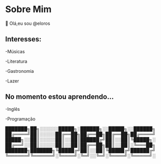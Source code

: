 # Sobre Mim
 
👋 Olá,eu sou @eloros
  
## Interesses:
-Músicas

-Literatura

-Gastronomia

-Lazer

## No momento estou aprendendo...
-Inglês

-Programação


███████╗██╗░░░░░░█████╗░██████╗░░█████╗░░██████╗
██╔════╝██║░░░░░██╔══██╗██╔══██╗██╔══██╗██╔════╝
█████╗░░██║░░░░░██║░░██║██████╔╝██║░░██║╚█████╗░
██╔══╝░░██║░░░░░██║░░██║██╔══██╗██║░░██║░╚═══██╗
███████╗███████╗╚█████╔╝██║░░██║╚█████╔╝██████╔╝
╚══════╝╚══════╝░╚════╝░╚═╝░░╚═╝░╚════╝░╚═════╝░
